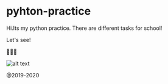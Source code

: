 # pyhton-practice
 
Hi.Its my python practice.
There are different tasks for school!



Let's see!


🐍🐍🐍


![alt text](https://shwanoff.ru/wp-content/uploads/2019/02/Python-programming.jpg)


@2019-2020
